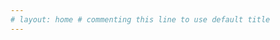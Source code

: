```yaml
---
# layout: home # commenting this line to use default title
---
```


<!-- HTML comment to use default title -->
